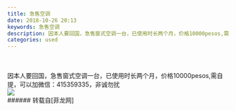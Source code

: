 ```yaml
---
title: 急售空调
date: 2018-10-26 20:13
keywords: 急售空调
description: 因本人要回国，急售窗式空调一台，已使用时长两个月，价格10000pesos,需自提，可以加微信：415359335，非诚勿扰
categories: used
---
```

<td class="t_f" id="postmessage_2171931">

<br/>
<br/>
因本人要回国，急售窗式空调一台，已使用时长两个月，价格10000pesos,<img alt="" border="0" class="zoom" data-cf-modified-60a21fae778caf92e03fbfa1-="" file="http://www.flw.ph/%E7%A9%BA%E8%B0%83" id="aimg_JRQQA" lazyloadthumb="1" onclick="" onmouseover="" src="http://www.flw.ph/%E7%A9%BA%E8%B0%83"/>需自提，可以加微信：415359335，非诚勿扰<br/>

<img aid="974661" data-cf-modified-60a21fae778caf92e03fbfa1-="" file="data/attachment/forum/201810/26/202014a66spxn6w26n4jdd.jpg.thumb.jpg" id="aimg_974661" inpost="1" onclick="" onmouseover="" src="http://www.flw.ph/data/attachment/forum/201810/26/202014a66spxn6w26n4jdd.jpg" style="cursor:pointer" zoomfile="data/attachment/forum/201810/26/202014a66spxn6w26n4jdd.jpg"/>


<br/>
</td>
###### 转载自[菲龙网]